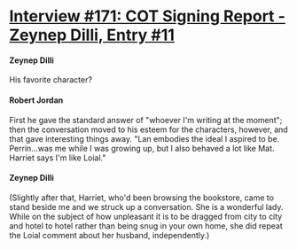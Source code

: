 # [Interview #171: COT Signing Report - Zeynep Dilli, Entry #11](https://www.theoryland.com/intvmain.php?i=171#11)

#### Zeynep Dilli

His favorite character?

#### Robert Jordan

First he gave the standard answer of "whoever I'm writing at the moment"; then the conversation moved to his esteem for the characters, however, and that gave interesting things away. "Lan embodies the ideal I aspired to be. Perrin...was me while I was growing up, but I also behaved a lot like Mat. Harriet says I'm like Loial."

#### Zeynep Dilli

(Slightly after that, Harriet, who'd been browsing the bookstore, came to stand beside me and we struck up a conversation. She is a wonderful lady. While on the subject of how unpleasant it is to be dragged from city to city and hotel to hotel rather than being snug in your own home, she did repeat the Loial comment about her husband, independently.)

